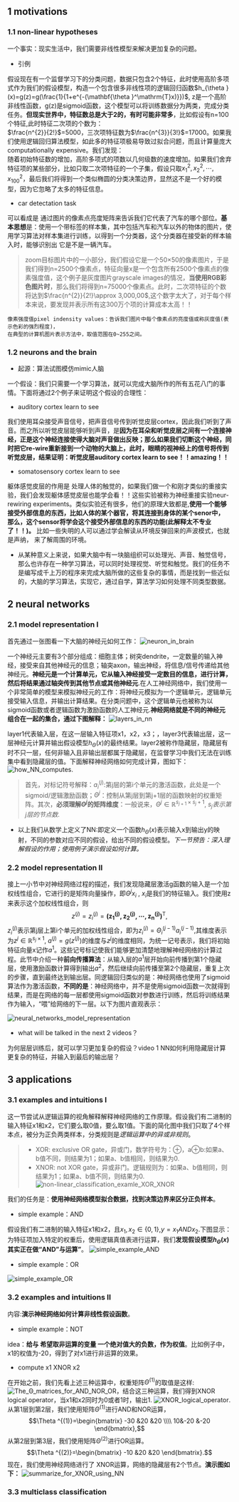 ## 1 motivations
### 1.1 non-linear hypotheses
一个事实：现实生活中，我们需要非线性模型来解决更加复杂的问题。
+ 引例

假设现在有一个监督学习下的分类问题，数据只包含2个特征，此时使用高阶多项式作为我们的假设模型，构造一个包含很多非线性项的逻辑回归函数$h_{\theta }(x)=g(z)=g(\frac{1}{1+e^{-(\mathbf{\theta }^\mathrm{T}x)}})$,
z是一个高阶非线性函数，g(z)是sigmoid函数，这个模型可以将训练数据分为两类，完成分类任务。**但现实世界中，特征数总是大于2的，有时可能非常多**，比如假设有n=100个特征,此时特征二次项的个数为：<br>
$\frac{n^{2}}{2!}$=5000，三次项特征数为$\frac{n^{3}}{3!}$=17000。如果我们使用逻辑回归算法模型，如此多的特征项极易导致过拟合问题，而且计算量庞大computationally expensive。我们发现：<br>
随着初始特征数的增加，高阶多项式的项数以几何级数的速度增加。如果我们舍弃特征项的某些部分，比如只取二次项特征的一个子集，假设只取$x_{1}^{2},x_{2}^{2},\cdots ,x_{100}^{2}$，最后我们将得到一个类似椭圆的分类决策边界，显然这不是一个好的模型，因为它忽略了太多的特征信息。
+ car detectation task

可以看成是 通过图片的像素点亮度矩阵来告诉我们它代表了汽车的哪个部位。**基本思想**是：使用一个带标签的样本集，其中包括汽车和汽车以外的物体的图片，使用学习算法对样本集进行训练，以得到一个分类器，这个分类器在接受新的样本输入时，能够识别出 它是不是一辆汽车。
> zoom目标图片中的一小部分，我们假设它是一个50×50的像素图片，于是我们得到n=2500个像素点，特征向量x是一个包含所有2500个像素点的像素强度值，这个例子是灰度图片grayscale images的情况，**当使用RGB彩色图片时**，那么我们将得到n=75000个像素点。此时，二次项特征的个数将达到$\frac{n^{2}}{2!}\approx 3,000,00$,这个数字太大了，对于每个样本来说，要发现并表示所有这300万个项的计算成本太高！！
```
像素强度值pixel indensity values：告诉我们图片中每个像素点的亮度值或称灰度值(表示色彩的强烈程度)，
在典型的计算机图片表示方法中，取值范围在0~255之间。
```
### 1.2 neurons and the brain
+ 起源：算法试图模仿mimic人脑

一个假设：我们只需要一个学习算法，就可以完成大脑所作的所有五花八门的事情。下面将通过2个例子来证明这个假设的合理性：
+ auditory cortex learn to see

我们使用耳朵接受声音信号，把声音信号传到听觉皮层cortex，因此我们听到了声音。而之所以听觉皮层能够听到声音，是**因为在耳朵和听觉皮层之间有一个连接神经，正是这个神经连接使得大脑对声音做出反映；那么如果我们切断这个神经，同时把它re-wire重新接到一个动物的大脑上，此时，眼睛的视神经上的信号将传到听觉皮层，结果证明：听觉皮层auditory cortex learn to see！！amazing！！**

+ somatosensory cortex learn to see

躯体感觉皮层的作用是 处理人体的触觉的，如果我们做一个和刚才类似的重接实验，我们会发现躯体感觉皮层也能学会看！！这些实验被称为神经重接实验neur-rewiring experiments。类似实验还有很多，他们的原理大致都是,**使用一个能够接受外部信息的东西，比如人体的某个器官，将其连接到身体的某个senor中，
那么，这个sensor将学会这个接受外部信息的东西的功能(此解释太不专业了！！)。** 比如一些失明的人可以通过学会解读从环境反弹回来的声波模式，也就是声纳，
来了解周围的环境。

+ 从某种意义上来说，如果大脑中有一块脑组织可以处理光、声音、触觉信号，那么也许存在一种学习算法，可以同时处理视觉、听觉和触觉。我们的任务不是编写成千上万的程序来完成大脑所做的这些复杂的事情，而是找到一些近似的，大脑的学习算法，实现它，通过自学，算法学习如何处理不同类型数据。
## 2 neural networks
### 2.1 model representation Ⅰ
首先通过一张图看一下大脑的神经元如何工作：
![neuron_in_brain](https://github.com/Vita112/machine_learning/blob/master/machine_learning%20from%20stanford%20by%20Andrew%20Ng/img/neuron_in_brain.png)

一个神经元主要有3个部分组成：细胞主体；树突dendrite，一定数量的输入神经，接受来自其他神经元的信息；轴突axon，输出神经，将信息/信号传递给其他神经元。**神经元是一个计算单元，它从输入神经接受一定数目的信息，进行计算，然后将结果通过轴突传到其他节点或其他神经元**.在人工神经网络中，我们使用一个非常简单的模型来模拟神经元的工作：将神经元模拟为一个逻辑单元，逻辑单元接受输入信息，并输出计算结果。在分类问题中，这个逻辑单元也被称为以sigmoid函数或者逻辑函数为激励函数的人工神经元.**神经网络就是不同的神经元组合在一起的集合，通过下图解释：**
![layers_in_nn](https://github.com/Vita112/machine_learning/blob/master/machine_learning%20from%20stanford%20by%20Andrew%20Ng/img/layers_in_nn.png)

layer1代表输入层，在这一层输入特征项x1，x2，x3；，layer3代表输出层，这一层神经元计算并输出假设模型$h_{\Theta }(x)$的最终结果。layer2被称作隐藏层，隐藏层有时不只一层，任何非输入且非输出层都属于隐藏层，在监督学习中我们无法在训练集中看到隐藏层的值。下面解释神经网络如何完成计算，图如下：
![how_NN_computes.](https://github.com/Vita112/machine_learning/blob/master/machine_learning%20from%20stanford%20by%20Andrew%20Ng/img/how_NN_computes.png)
> 首先，对标记符号解释：$a_{i}^{(j)}$:第j层的第i个单元的激活函数，此处是一个sigmoid/逻辑激励函数；$\Theta ^{j}$：控制从第j层到第j+1层的函数映射的权重矩阵。其次，**必须理解$\Theta ^{j}$的矩阵维度**：一般说来，$\Theta ^{j}\in \mathbb{R}^{s_{j+1}\times s_{j}+1}$, $s_{j}表示第j层的节点数$.

+ 以上我们从数学上定义了NN:即定义一个函数$h_{\Theta }(x)$表示输入x到输出y的映射，不同的参数对应不同的假设，给出不同的假设模型。*下一节预告：深入理解假设的作用；使用例子演示假设如何计算。*
### 2.2 model representation Ⅱ
接上一小节中对神经网络过程的描述，我们发现隐藏层激活g函数的输入是一个加权线性组合，它进行的是矩阵向量操作，即$\Theta ^{j}x_{i}$ , $x_i$是我们的特征输入。我们使用z来表示这个加权线性组合，则
$$z^{(j)}=z_{i}^{(j)}=\mathbf{\left (z_{1}^{(j)},z_{2}^{(j)},\cdots ,z_{n}^{(j)}\right )}^\mathrm{T},$$
$z_{i}^{(j)}$表示第j层上第i个单元的加权线性组合，即为$z_{i}^{(j)}=\Theta _{i}^{(j-1)}a_{i}^{(j-1)}$,其维度表示为$z ^{j}\in \mathbb{R}^{s_{j}\times 1}$, $a^{(j)}=g(z^{(j)})$的维度与$z ^{j}$的维度相同，为统一记号表示，我们将初始特征向量x记作$a^{1}$。这些记号标记使我们能够更加清楚地理解神经网络的计算过程。此节中介绍一种**前向传播算法**：从输入层的$a^{1}$层开始向前传播到第1个隐藏层，使用激励函数计算得到输出$a^{2}$，然后继续向前传播至第2个隐藏层，重复上次的步骤，直到最终达到输出层。同逻辑回归类似的是：神经网络也使用了sigmoid算法作为激活函数，**不同的是**：神经网络中，并不是使用sigmoid函数一次就得到结果，而是在网络的每一层都使用sigmoid函数对参数进行训练，然后将训练结果作为输入，“喂”给网络的下一层。以下为图片直观表示：

![neural_networks_model_representation](https://github.com/Vita112/machine_learning/blob/master/machine_learning%20from%20stanford%20by%20Andrew%20Ng/img/neural_networks_model_representation.png)
+ what will be talked in the next 2 videos？

为何层层训练后，就可以学习更加复杂的假设？video 1
NN如何利用隐藏层计算更复杂的特征，并输入到最后的输出层？<br>

## 3 applications
### 3.1 examples and intuitions Ⅰ
这一节尝试从逻辑运算的视角解释解释神经网络的工作原理。假设我们有二进制的输入特征x1和x2，它们要么取0值，要么取1值。下面的简化图中我们只取了4个样本点，被分为正负两类样本，分类规则是*逻辑运算中的异或非规则*。
>+ XOR: exclusive OR gate，异或门，数学符号为：⊕，a⊕b:如果a、b值不同，则结果为1；如果a、b值相同，则结果为0.
>+ XNOR: not XOR gate，异或非门。逻辑规则为：如果a、b值相同，则结果为1；如果a、b值不同，则结果为0.
![non-linear_classification_examle_XOR_XNOR](https://github.com/Vita112/machine_learning/blob/master/machine_learning%20from%20stanford%20by%20Andrew%20Ng/img/non-linear_classification_examle_XOR_XNOR.png)

我们的任务是：**使用神经网络模型拟合数据，找到决策边界来区分正负样本**。
+ simple example：AND

假设我们有二进制的输入特征x1和x2，且$x_{1},x_{2}\in \{{0,1}\}$,$y=x_{1} AND x_{2}$.下图显示：为特征项加入特定的权重后，使用逻辑真值表进行运算，我们**发现假设模型$h_{\Theta }(x)$其实正在做“AND”与运算”**。
![simple_example_AND](https://github.com/Vita112/machine_learning/blob/master/machine_learning%20from%20stanford%20by%20Andrew%20Ng/img/simple_example_AND.png)
+ simple example：OR

![simple_example_OR](https://github.com/Vita112/machine_learning/blob/master/machine_learning%20from%20stanford%20by%20Andrew%20Ng/img/simple_example_OR.png)
### 3.2 examples and intuitions Ⅱ
内容:**演示神经网络如何计算非线性假设函数**。
+ simple example：NOT

idea：**给与 希望取非运算的变量 一个绝对值大的负数，作为权值**。比如例子中，x1的权值为-20，得到了对x1进行非运算的效果。
+ compute x1 XNOR x2

在开始之前，我们先看上述三种运算中，权重矩阵$\Theta ^{(1)}$的取值是这样:
![The_Θ_matrices_for_AND_NOR_OR](https://github.com/Vita112/machine_learning/blob/master/machine_learning%20from%20stanford%20by%20Andrew%20Ng/img/The_%CE%98_matrices_for_AND_NOR_OR.png)，结合这三种运算，我们得到XNOR logical operator，当x1和x2同时为0或者1时，输出1.
![XNOR_logical_operator](https://github.com/Vita112/machine_learning/blob/master/machine_learning%20from%20stanford%20by%20Andrew%20Ng/img/XNOR_logical_operator.png).从第1层到第2层，我们使用矩阵$\Theta ^{(1)}$进行AND和NOR运算，
$$\Theta ^{(1)}=\begin{bmatrix}
-30 &20  &20 \\\\ 
 10&-20  &-20 
\end{bmatrix},$$
从第2层到第3层，我们使用矩阵$\Theta ^{(2)}$进行OR运算。
$$\Theta ^{(2)}=\begin{bmatrix}
-10 &20  &20 
\end{bmatrix}.$$
现在，我们使用神经网络进行了 XNOR运算，网络的隐藏层有2个节点。**演示图如下：**
![summarize_for_XNOR_using_NN](https://github.com/Vita112/machine_learning/blob/master/machine_learning%20from%20stanford%20by%20Andrew%20Ng/img/summarize_for_XNOR_using_NN.png)

### 3.3 multiclass classification
